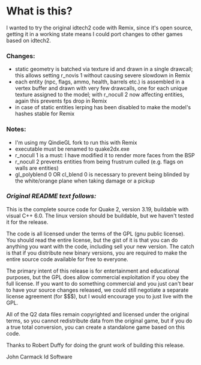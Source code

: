 # What is this?
I wanted to try the original idtech2 code with Remix, since it's open source, getting it in a working state means I could port changes to other games based on idtech2.

### Changes:
- static geometry is batched via texture id and drawn in a single drawcall; this allows setting r_novis 1 without causing severe slowdown in Remix
- each entity (npc, flags, ammo, health, barrels etc.) is assembled in a vertex buffer and drawn with very few drawcalls, one for each 
unique texture assigned to the model; with r_nocull 2 now affecting entities, again this prevents fps drop in Remix
- in case of static entities lerping has been disabled to make the model's hashes stable for Remix

### Notes:
- I'm using my QindieGL fork to run this with Remix
- executable must be renamed to quake2dx.exe
- r_nocull 1 is a must: I have modified it to render more faces from the BSP
- r_nocull 2 prevents entities from being frustrum culled (e.g. flags on walls are entities)
- gl_polyblend 0 OR cl_blend 0 is necessary to prevent being blinded by the white/orange plane when taking damage or a pickup

### *Original README text follows:*

This is the complete source code for Quake 2, version 3.19, buildable with
visual C++ 6.0.  The linux version should be buildable, but we haven't
tested it for the release.

The code is all licensed under the terms of the GPL (gnu public license).  
You should read the entire license, but the gist of it is that you can do 
anything you want with the code, including sell your new version.  The catch 
is that if you distribute new binary versions, you are required to make the 
entire source code available for free to everyone.

The primary intent of this release is for entertainment and educational 
purposes, but the GPL does allow commercial exploitation if you obey the 
full license.  If you want to do something commercial and you just can't bear 
to have your source changes released, we could still negotiate a separate 
license agreement (for $$$), but I would encourage you to just live with the 
GPL.

All of the Q2 data files remain copyrighted and licensed under the 
original terms, so you cannot redistribute data from the original game, but if 
you do a true total conversion, you can create a standalone game based on 
this code.

Thanks to Robert Duffy for doing the grunt work of building this release.

John Carmack
Id Software

